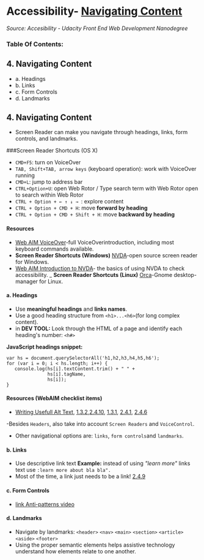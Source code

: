 # Accessibility- [Navigating Content](#1-navigating-content)
_Source: Accesibility - Udacity Front End Web Development Nanodegree_

### Table Of Contents:
## 4. Navigating Content
- a. Headings
- b. Links
- c. Form Controls
- d. Landmarks

## 4. Navigating Content
- Screen Reader can make you navigate through headings, links, form controls, and landmarks.

###Screen Reader Shortcuts (OS X)
- `CMD+F5`: turn on VoiceOver 
- `TAB, Shift+TAB, arrow keys` (keyboard operation): work with VoiceOver running
- `CMD+L`: jump to address bar
- `CTRL+Option+U`: open Web Rotor / Type search term with Web Rotor open to search within Web Rotor
- `CTRL + Option + ← ↑ ↓ → `: explore content
- `CTRL + Option + CMD + H`: move __forward by heading__
- `CTRL + Option + CMD + Shift + H`: move __backward by heading__

#### Resources
- [Web AIM VoiceOver](https://webaim.org/articles/voiceover/)-full VoiceOverintroduction, including most keyboard commands available.
- __Screen Reader Shortcuts (Windows)__ [NVDA](https://www.nvaccess.org/)-open source screen reader for Windows. 
- [Web AIM Introduction to NVDA](https://webaim.org/articles/nvda/)- the basics of using NVDA to check accessibility.
_ __Screen Reader Shortcuts (Linux)__ [Orca](https://help.gnome.org/users/orca/stable/)-Gnome desktop-manager for Linux. 

#### a. Headings
- Use __meaningful headings__ and __links names__.
- Use a good heading structure from `<h1>...<h6>`(for long complex content).
- in __DEV TOOL:__ Look through the HTML of a page and identify each heading's number: `<h#>`

__JavaScript headings snippet:__
```
var hs = document.querySelectorAll('h1,h2,h3,h4,h5,h6');
for (var i = 0; i < hs.length; i++) {
   console.log(hs[i].textContent.trim() + " " +  
               hs[i].tagName,
               hs[i]);
}
```
#### Resources (WebAIM checklist items)
- [Writing Usefull Alt Text](https://webaim.org/techniques/alttext/), [1.3.2](http://webaim.org/standards/wcag/checklist#sc1.3.2),[2.4.10](http://webaim.org/standards/wcag/checklist#sc2.4.10), [1.3.1](http://webaim.org/standards/wcag/checklist#sc1.3.1), [2.4.1](http://webaim.org/standards/wcag/checklist#sc2.4.1), [2.4.6](http://webaim.org/standards/wcag/checklist#sc2.4.6)

-Besides `Headers`, also take into account `Screen Readers` and `VoiceControl`.
- Other navigational options are: `links`, `form controls`and `landmarks`.

#### b. Links
- Use descriptive link text 
__Example:__ instead of using _"learn more"_ links text use `:learn more about bla bla".`
- Most of the time, a link just needs to be a link! [2.4.9](http://webaim.org/standards/wcag/checklist#sc2.4.9)

#### c. Form Controls
- [link Anti-patterns video](https://youtu.be/SiblO4dfYBg)

#### d. Landmarks
- Navigate by landmarks:
`<header>`
`<nav>`
`<main>`
`<section>`
`<article>`
`<aside>`
`<footer>`
- Using the proper semantic elements helps assistive technology understand how elements relate to one another.
